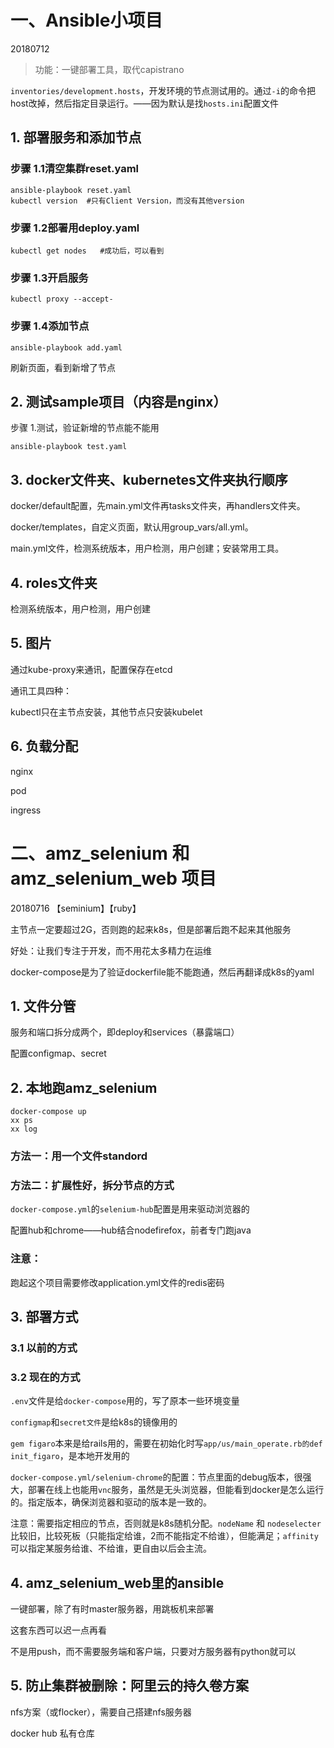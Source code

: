 # 一、Ansible小项目

20180712

> 功能：一键部署工具，取代capistrano

`inventories/development.hosts`，开发环境的节点测试用的。通过`-i`的命令把host改掉，然后指定目录运行。——因为默认是找`hosts.ini`配置文件

## 1.	部署服务和添加节点

### 步骤	1.1清空集群reset.yaml

```
ansible-playbook reset.yaml
kubectl version  #只有Client Version，而没有其他version
```

### 步骤	1.2部署用deploy.yaml

```
kubectl get nodes   #成功后，可以看到
```

### 步骤	1.3开启服务

```
kubectl proxy --accept-
```

### 步骤	1.4添加节点

```
ansible-playbook add.yaml
```

刷新页面，看到新增了节点

## 2.	测试sample项目（内容是nginx）

步骤	1.测试，验证新增的节点能不能用

```
ansible-playbook test.yaml
```

## 3.	docker文件夹、kubernetes文件夹执行顺序

docker/default配置，先main.yml文件再tasks文件夹，再handlers文件夹。

docker/templates，自定义页面，默认用group_vars/all.yml。

main.yml文件，检测系统版本，用户检测，用户创建；安装常用工具。

## 4.	roles文件夹

检测系统版本，用户检测，用户创建

## 5.	图片

通过kube-proxy来通讯，配置保存在etcd

通讯工具四种：

kubectl只在主节点安装，其他节点只安装kubelet

## 6.	负载分配

nginx

pod

ingress



# 二、amz_selenium 和 amz_selenium_web 项目

20180716	【seminium】【ruby】

主节点一定要超过2G，否则跑的起来k8s，但是部署后跑不起来其他服务

好处：让我们专注于开发，而不用花太多精力在运维

docker-compose是为了验证dockerfile能不能跑通，然后再翻译成k8s的yaml

## 1.	文件分管

服务和端口拆分成两个，即deploy和services（暴露端口）

配置configmap、secret

## 2.	本地跑amz_selenium

```
docker-compose up
xx ps
xx log
```

### 方法一：用一个文件standord

### 方法二：扩展性好，拆分节点的方式

`docker-compose.yml`的`selenium-hub`配置是用来驱动浏览器的

配置hub和chrome——hub结合nodefirefox，前者专门跑java

### 注意：

跑起这个项目需要修改application.yml文件的redis密码

## 3.	部署方式

### 3.1	以前的方式

### 3.2	现在的方式

`.env`文件是给`docker-compose`用的，写了原本一些环境变量

`configmap`和`secret文件`是给k8s的镜像用的

`gem figaro`本来是给rails用的，需要在初始化时写`app/us/main_operate.rb的def init_figaro`，是本地开发用的

`docker-compose.yml/selenium-chrome`的配置：节点里面的debug版本，很强大，部署在线上也能用`vnc`服务，虽然是无头浏览器，但能看到docker是怎么运行的。指定版本，确保浏览器和驱动的版本是一致的。



注意：需要指定相应的节点，否则就是k8s随机分配。`nodeName` 和 `nodeselecter` 比较旧，比较死板（只能指定给谁，2️而不能指定不给谁），但能满足；`affinity` 可以指定某服务给谁、不给谁，更自由以后会主流。

## 4.	amz_selenium_web里的ansible

一键部署，除了有时master服务器，用跳板机来部署

这套东西可以迟一点再看

不是用push，而不需要服务端和客户端，只要对方服务器有python就可以

## 5.	防止集群被删除：阿里云的持久卷方案

nfs方案（或flocker），需要自己搭建nfs服务器

docker hub 私有仓库



